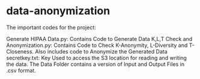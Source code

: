 # data-anonymization

The important codes for the project:

Generate HIPAA Data.py: Contains Code to Generate Data
K,L,T Check and Anonymization.py: Contains Code to Check K-Anonymity, L-Diversity and T-Closeness. Also includes code to Anonymize the Generated Data
secretkey.txt: Key Used to access the S3 location for reading and writing the data.
The Data Folder contains a version of Input and Output Files in .csv format.
